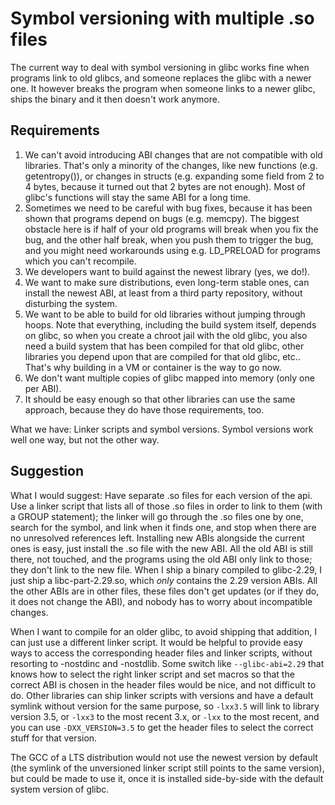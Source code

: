Symbol versioning with multiple .so files
=========================================

The current way to deal with symbol versioning in glibc works fine when
programs link to old glibcs, and someone replaces the glibc with a newer one.
It however breaks the program when someone links to a newer glibc, ships the
binary and it then doesn't work anymore.

Requirements
------------

1. We can't avoid introducing ABI changes that are not compatible with old
   libraries. That's only a minority of the changes, like new functions
   (e.g. getentropy()), or changes in structs (e.g. expanding some field from
   2 to 4 bytes, because it turned out that 2 bytes are not enough). Most of
   glibc's functions will stay the same ABI for a long time.
2. Sometimes we need to be careful with bug fixes, because it has been shown
   that programs depend on bugs (e.g. memcpy).  The biggest obstacle here is
   if half of your old programs will break when you fix the bug, and the other
   half break, when you push them to trigger the bug, and you might need
   workarounds using e.g. LD_PRELOAD for programs which you can't recompile.
3. We developers want to build against the newest library (yes, we do!).
4. We want to make sure distributions, even long-term stable ones, can install
   the newest ABI, at least from a third party repository, without disturbing
   the system.
5. We want to be able to build for old libraries without jumping through
   hoops.  Note that everything, including the build system itself, depends on
   glibc, so when you create a chroot jail with the old glibc, you also need a
   build system that has been compiled for that old glibc, other libraries you
   depend upon that are compiled for that old glibc, etc..  That's why
   building in a VM or container is the way to go now.
6. We don't want multiple copies of glibc mapped into memory (only one per
   ABI).
7. It should be easy enough so that other libraries can use the same approach,
   because they do have those requirements, too.

What we have: Linker scripts and symbol versions.  Symbol versions work well
one way, but not the other way.

Suggestion
----------

What I would suggest: Have separate .so files for each version of the api.
Use a linker script that lists all of those .so files in order to link to them
(with a GROUP statement); the linker will go through the .so files one by one,
search for the symbol, and link when it finds one, and stop when there are no
unresolved references left.  Installing new ABIs alongside the current ones is
easy, just install the .so file with the new ABI. All the old ABI is still
there, not touched, and the programs using the old ABI only link to those;
they don't link to the new file.  When I ship a binary compiled to glibc-2.29,
I just ship a libc-part-2.29.so, which *only* contains the 2.29 version
ABIs. All the other ABIs are in other files, these files don't get updates (or
if they do, it does not change the ABI), and nobody has to worry about
incompatible changes.

When I want to compile for an older glibc, to avoid shipping that addition, I
can just use a different linker script.  It would be helpful to provide easy
ways to access the corresponding header files and linker scripts, without
resorting to -nostdinc and -nostdlib.  Some switch like `--glibc-abi=2.29`
that knows how to select the right linker script and set macros so that the
correct ABI is chosen in the header files would be nice, and not difficult to
do.  Other libraries can ship linker scripts with versions and have a default
symlink without version for the same purpose, so `-lxx3.5` will link to
library version 3.5, or `-lxx3` to the most recent 3.x, or `-lxx` to the most
recent, and you can use `-DXX_VERSION=3.5` to get the header files to select
the correct stuff for that version.

The GCC of a LTS distribution would not use the newest version by default (the
symlink of the unversioned linker script still points to the same version),
but could be made to use it, once it is installed side-by-side with the
default system version of glibc.
